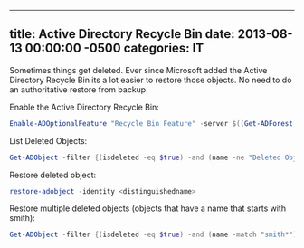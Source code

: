 ﻿---

title:  Active Directory Recycle Bin
date:   2013-08-13 00:00:00 -0500
categories: IT
---

Sometimes things get deleted. Ever since Microsoft added the Active Directory Recycle Bin its a lot easier to restore those objects. No need to do an authoritative restore from backup.

Enable the Active Directory Recycle Bin:

```powershell
Enable-ADOptionalFeature "Recycle Bin Feature" -server $((Get-ADForest -Current LocalComputer).DomainNamingMaster) -scope ForestOrConfigurationSet -target $(Get-ADForest -Current LocalComputer)
```

List Deleted Objects:

```powershell
Get-ADObject -filter {(isdeleted -eq $true) -and (name -ne "Deleted Objects")} -includeDeletedObjects -property * | format-list samAccountName,lastknownParent,DistinguishedName
```

Restore deleted object:
```powershell
restore-adobject -identity <distinguishedname>
```

Restore multiple deleted objects (objects that have a name that starts with smith):

```powershell
Get-ADObject -filter {(isdeleted -eq $true) -and (name -match "smith*")} -includeDeletedObjects -property * | restore-adobject
```
